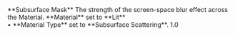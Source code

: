 <tr>
<td>**Subsurface Mask**</td>
<td>The strength of the screen-space blur effect across the Material.</td>
<td>**Material** set to **Lit** <br/>&#8226; **Material Type** set to **Subsurface Scattering**.</td>
<td>1.0</td>
</tr>
